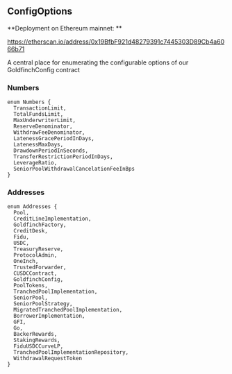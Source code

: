 ## ConfigOptions

**Deployment on Ethereum mainnet: **

https://etherscan.io/address/0x19BfbF921d48279391c7445303D89Cb4a6066b71

A central place for enumerating the configurable options of our GoldfinchConfig contract

### Numbers

```solidity
enum Numbers {
  TransactionLimit,
  TotalFundsLimit,
  MaxUnderwriterLimit,
  ReserveDenominator,
  WithdrawFeeDenominator,
  LatenessGracePeriodInDays,
  LatenessMaxDays,
  DrawdownPeriodInSeconds,
  TransferRestrictionPeriodInDays,
  LeverageRatio,
  SeniorPoolWithdrawalCancelationFeeInBps
}
```

### Addresses

```solidity
enum Addresses {
  Pool,
  CreditLineImplementation,
  GoldfinchFactory,
  CreditDesk,
  Fidu,
  USDC,
  TreasuryReserve,
  ProtocolAdmin,
  OneInch,
  TrustedForwarder,
  CUSDCContract,
  GoldfinchConfig,
  PoolTokens,
  TranchedPoolImplementation,
  SeniorPool,
  SeniorPoolStrategy,
  MigratedTranchedPoolImplementation,
  BorrowerImplementation,
  GFI,
  Go,
  BackerRewards,
  StakingRewards,
  FiduUSDCCurveLP,
  TranchedPoolImplementationRepository,
  WithdrawalRequestToken
}
```

